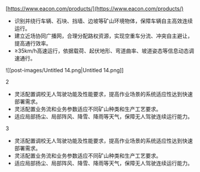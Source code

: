 [https://www.eacon.com/products/](https://www.eacon.com/products/)

  

- 识别并绕行车辆、石块、挡墙、边坡等矿山环境物体，保障车辆自主高效连续运行。
- 建立近场协同广播网，合理分配路权资源，实现空重车分流、冲突自主避让，提高通行效率。
- ≥35km/h高速运行，依据载荷、起伏地形、弯道曲率、坡道姿态等信息动态调速通行。

  

![[post-images/Untitled 14.png|Untitled 14.png]]

2

- 灵活配置调校无人驾驶功能及性能要求，提高作业场景的系统适应性达到快速部署需求。
- 灵活配置业务流和业务参数适应不同矿山种类和生产工艺要求。
- 适应局部扬尘、局部阵风、降雪、降雨等天气，保障无人驾驶连续运行能力。

3

- 灵活配置调校无人驾驶功能及性能要求，提高作业场景的系统适应性达到快速部署需求。
- 灵活配置业务流和业务参数适应不同矿山种类和生产工艺要求。
- 适应局部扬尘、局部阵风、降雪、降雨等天气，保障无人驾驶连续运行能力。